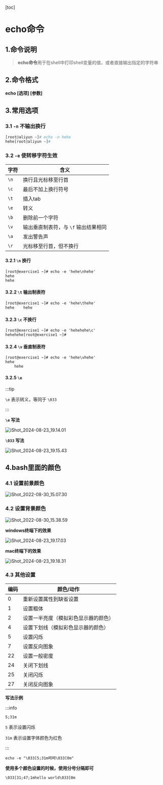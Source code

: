 [toc]



# echo命令

## 1.命令说明

> **echo命令**用于在shell中打印shell变量的值，或者直接输出指定的字符串



## 2.命令格式

**echo [选项] [参数]**



## 3.常用选项

### 3.1 `-n`	不输出换行

```python
[root@aliyun ~]# echo -n hehe
hehe[root@aliyun ~]# 
```



### 3.2 `-e`	使转移字符生效

| 字符 | 含义                                 |
| ---- | ------------------------------------ |
| `\n` | 换行且光标移至行首                   |
| `\c` | 最后不加上换行符号                   |
| `\t` | 插入tab                              |
| `\e` | 转义                                 |
| `\b` | 删除前一个字符                       |
| `\v` | 输出垂直制表符，与 `\f` 输出结果相同 |
| `\a` | 发出警告声                           |
| `\r` | 光标移至行首，但不换行               |





#### 3.2.1 `\n`	换行

```shell
[root@exercise1 ~]# echo -e 'hehe\nhehe'
hehe
hehe
```



#### 3.2.2 `\t`	输出制表符

```shell
[root@exercise1 ~]# echo -e 'hehe\thehe'
hehe    hehe
```



#### 3.2.3 `\c`	不换行

```shell
[root@exercise1 ~]# echo -e 'hehehehe\c'
hehehehe[root@exercise1 ~]#
```



#### 3.2.4 `\v`	垂直制表符

```shell
[root@exercise1 ~]# echo -e 'hehe\vhehe'
hehe
    hehe
```



#### 3.2.5 `\e`	

:::tip

`\e` 表示转义，等同于 `\033`

:::

**`\e` 写法**

![iShot_2024-08-23_19.14.01](https://raw.githubusercontent.com/pptfz/picgo-images/master/img/iShot_2024-08-23_19.14.01.png)





**`\033` 写法**

![iShot_2024-08-23_19.15.43](https://raw.githubusercontent.com/pptfz/picgo-images/master/img/iShot_2024-08-23_19.15.43.png)







## 4.bash里面的颜色

### 4.1 设置前景颜色

![iShot_2022-08-30_15.07.30](https://raw.githubusercontent.com/pptfz/picgo-images/master/img/iShot_2022-08-30_15.07.30.png)



### 4.2 设置背景颜色

![iShot_2022-08-30_15.38.59](https://raw.githubusercontent.com/pptfz/picgo-images/master/img/iShot_2022-08-30_15.38.59.png)



**windows终端下的效果**

![iShot_2024-08-23_19.17.03](https://raw.githubusercontent.com/pptfz/picgo-images/master/img/iShot_2024-08-23_19.17.03.png)





**mac终端下的效果**

![iShot_2024-08-23_19.18.31](https://raw.githubusercontent.com/pptfz/picgo-images/master/img/iShot_2024-08-23_19.18.31.png)





### 4.3 其他设置

| 编码 | 颜色/动作                            |
| ---- | ------------------------------------ |
| 0    | 重新设置属性到缺省设置               |
| 1    | 设置粗体                             |
| 2    | 设置一半亮度（模拟彩色显示器的颜色） |
| 4    | 设置下划线（模拟彩色显示器的颜色）   |
| 5    | 设置闪烁                             |
| 7    | 设置反向图象                         |
| 22   | 设置一般密度                         |
| 24   | 关闭下划线                           |
| 25   | 关闭闪烁                             |
| 27   | 关闭反向图象                         |

**写法示例**

:::info

`5;31m`

`5` 表示设置闪烁

`31m` 表示设置字体颜色为红色

:::

```shell
echo -e "\033[5;31m呵呵\033[0m"
```



**使用多个颜色设置的时候，使用分号分隔即可**

```shell
\033[31;47;1mhello world\033[0m
```



